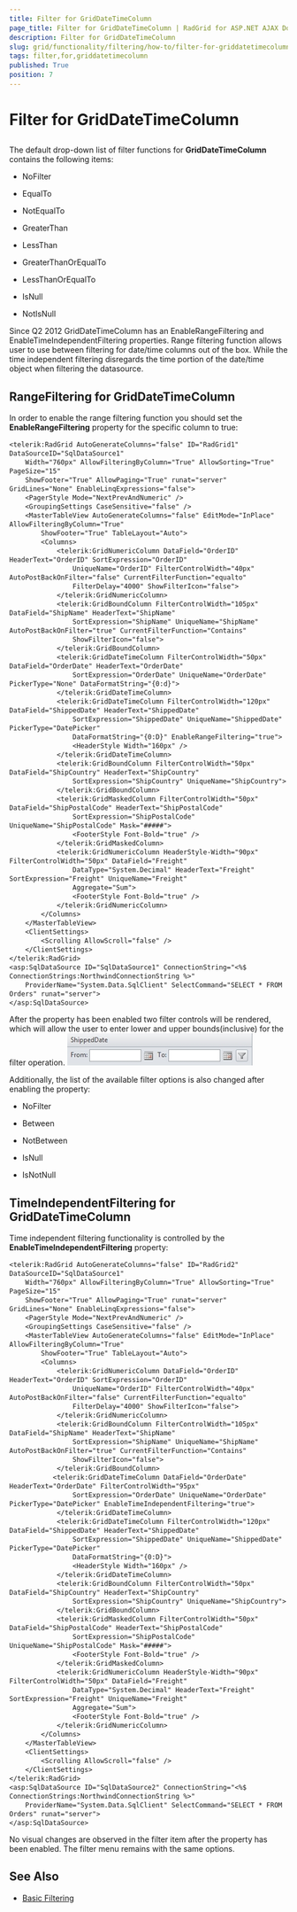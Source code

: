 ```yaml
---
title: Filter for GridDateTimeColumn
page_title: Filter for GridDateTimeColumn | RadGrid for ASP.NET AJAX Documentation
description: Filter for GridDateTimeColumn
slug: grid/functionality/filtering/how-to/filter-for-griddatetimecolumn
tags: filter,for,griddatetimecolumn
published: True
position: 7
---
```


# Filter for GridDateTimeColumn



## 

The default drop-down list of filter functions for **GridDateTimeColumn** contains the following items:

* NoFilter

* EqualTo

* NotEqualTo

* GreaterThan

* LessThan

* GreaterThanOrEqualTo

* LessThanOrEqualTo

* IsNull

* NotIsNull

Since Q2 2012 GridDateTimeColumn has an EnableRangeFiltering and EnableTimeIndependentFiltering properties. Range filtering function allows user to use between filtering for date/time columns out of the box. While the time independent filtering disregards the time portion of the date/time object when filtering the datasource.

## RangeFiltering for GridDateTimeColumn

In order to enable the range filtering function you should set the **EnableRangeFiltering** property for the specific column to true:



````ASP.NET
<telerik:RadGrid AutoGenerateColumns="false" ID="RadGrid1" DataSourceID="SqlDataSource1"
    Width="760px" AllowFilteringByColumn="True" AllowSorting="True" PageSize="15"
    ShowFooter="True" AllowPaging="True" runat="server" GridLines="None" EnableLinqExpressions="false">
    <PagerStyle Mode="NextPrevAndNumeric" />
    <GroupingSettings CaseSensitive="false" />
    <MasterTableView AutoGenerateColumns="false" EditMode="InPlace" AllowFilteringByColumn="True"
        ShowFooter="True" TableLayout="Auto">
        <Columns>
            <telerik:GridNumericColumn DataField="OrderID" HeaderText="OrderID" SortExpression="OrderID"
                UniqueName="OrderID" FilterControlWidth="40px" AutoPostBackOnFilter="false" CurrentFilterFunction="equalto"
                FilterDelay="4000" ShowFilterIcon="false">
            </telerik:GridNumericColumn>
            <telerik:GridBoundColumn FilterControlWidth="105px" DataField="ShipName" HeaderText="ShipName"
                SortExpression="ShipName" UniqueName="ShipName" AutoPostBackOnFilter="true" CurrentFilterFunction="Contains"
                ShowFilterIcon="false">
            </telerik:GridBoundColumn>
            <telerik:GridDateTimeColumn FilterControlWidth="50px" DataField="OrderDate" HeaderText="OrderDate"
                SortExpression="OrderDate" UniqueName="OrderDate" PickerType="None" DataFormatString="{0:d}">
            </telerik:GridDateTimeColumn>
            <telerik:GridDateTimeColumn FilterControlWidth="120px" DataField="ShippedDate" HeaderText="ShippedDate"
                SortExpression="ShippedDate" UniqueName="ShippedDate" PickerType="DatePicker"
                DataFormatString="{0:D}" EnableRangeFiltering="true">
                <HeaderStyle Width="160px" />
            </telerik:GridDateTimeColumn>
            <telerik:GridBoundColumn FilterControlWidth="50px" DataField="ShipCountry" HeaderText="ShipCountry"
                SortExpression="ShipCountry" UniqueName="ShipCountry">
            </telerik:GridBoundColumn>
            <telerik:GridMaskedColumn FilterControlWidth="50px" DataField="ShipPostalCode" HeaderText="ShipPostalCode"
                SortExpression="ShipPostalCode" UniqueName="ShipPostalCode" Mask="#####">
                <FooterStyle Font-Bold="true" />
            </telerik:GridMaskedColumn>
            <telerik:GridNumericColumn HeaderStyle-Width="90px" FilterControlWidth="50px" DataField="Freight"
                DataType="System.Decimal" HeaderText="Freight" SortExpression="Freight" UniqueName="Freight"
                Aggregate="Sum">
                <FooterStyle Font-Bold="true" />
            </telerik:GridNumericColumn>
        </Columns>
    </MasterTableView>
    <ClientSettings>
        <Scrolling AllowScroll="false" />
    </ClientSettings>
</telerik:RadGrid>        
<asp:SqlDataSource ID="SqlDataSource1" ConnectionString="<%$ ConnectionStrings:NorthwindConnectionString %>"
    ProviderName="System.Data.SqlClient" SelectCommand="SELECT * FROM Orders" runat="server">
</asp:SqlDataSource>   
````


After the property has been enabled two filter controls will be rendered, which will allow the user to enter lower and upper bounds(inclusive) for the filter operation.
![grid rangefiltering](images/grid_rangefiltering.jpg)

Additionally, the list of the available filter options is also changed after enabling the property:

* NoFilter

* Between

* NotBetween

* IsNull

* IsNotNull

## TimeIndependentFiltering for GridDateTimeColumn

Time independent filtering functionality is controlled by the **EnableTimeIndependentFiltering** property:



````ASP.NET
<telerik:RadGrid AutoGenerateColumns="false" ID="RadGrid2" DataSourceID="SqlDataSource1"
    Width="760px" AllowFilteringByColumn="True" AllowSorting="True" PageSize="15"
    ShowFooter="True" AllowPaging="True" runat="server" GridLines="None" EnableLinqExpressions="false">
    <PagerStyle Mode="NextPrevAndNumeric" />
    <GroupingSettings CaseSensitive="false" />
    <MasterTableView AutoGenerateColumns="false" EditMode="InPlace" AllowFilteringByColumn="True"
        ShowFooter="True" TableLayout="Auto">
        <Columns>
            <telerik:GridNumericColumn DataField="OrderID" HeaderText="OrderID" SortExpression="OrderID"
                UniqueName="OrderID" FilterControlWidth="40px" AutoPostBackOnFilter="false" CurrentFilterFunction="equalto"
                FilterDelay="4000" ShowFilterIcon="false">
            </telerik:GridNumericColumn>
            <telerik:GridBoundColumn FilterControlWidth="105px" DataField="ShipName" HeaderText="ShipName"
                SortExpression="ShipName" UniqueName="ShipName" AutoPostBackOnFilter="true" CurrentFilterFunction="Contains"
                ShowFilterIcon="false">
            </telerik:GridBoundColumn>
           <telerik:GridDateTimeColumn DataField="OrderDate" HeaderText="OrderDate" FilterControlWidth="95px"
                SortExpression="OrderDate" UniqueName="OrderDate" PickerType="DatePicker" EnableTimeIndependentFiltering="true">
            </telerik:GridDateTimeColumn>
            <telerik:GridDateTimeColumn FilterControlWidth="120px" DataField="ShippedDate" HeaderText="ShippedDate"
                SortExpression="ShippedDate" UniqueName="ShippedDate" PickerType="DatePicker"
                DataFormatString="{0:D}">
                <HeaderStyle Width="160px" />
            </telerik:GridDateTimeColumn>
            <telerik:GridBoundColumn FilterControlWidth="50px" DataField="ShipCountry" HeaderText="ShipCountry"
                SortExpression="ShipCountry" UniqueName="ShipCountry">
            </telerik:GridBoundColumn>
            <telerik:GridMaskedColumn FilterControlWidth="50px" DataField="ShipPostalCode" HeaderText="ShipPostalCode"
                SortExpression="ShipPostalCode" UniqueName="ShipPostalCode" Mask="#####">
                <FooterStyle Font-Bold="true" />
            </telerik:GridMaskedColumn>
            <telerik:GridNumericColumn HeaderStyle-Width="90px" FilterControlWidth="50px" DataField="Freight"
                DataType="System.Decimal" HeaderText="Freight" SortExpression="Freight" UniqueName="Freight"
                Aggregate="Sum">
                <FooterStyle Font-Bold="true" />
            </telerik:GridNumericColumn>
        </Columns>
    </MasterTableView>
    <ClientSettings>
        <Scrolling AllowScroll="false" />
    </ClientSettings>
</telerik:RadGrid>        
<asp:SqlDataSource ID="SqlDataSource2" ConnectionString="<%$ ConnectionStrings:NorthwindConnectionString %>"
    ProviderName="System.Data.SqlClient" SelectCommand="SELECT * FROM Orders" runat="server">
</asp:SqlDataSource>   
````


No visual changes are observed in the filter item after the property has been enabled. The filter menu remains with the same options.

## See Also

 * [Basic Filtering](http://demos.telerik.com/aspnet-ajax/grid/examples/generalfeatures/filtering/defaultcs.aspx">)
